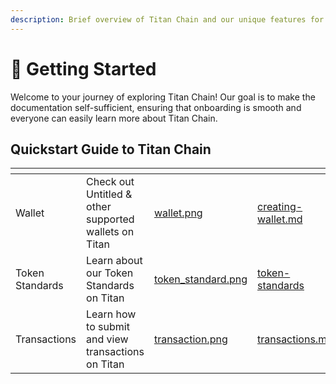 ```yaml
---
description: Brief overview of Titan Chain and our unique features for you.
---
```


# 🌟 Getting Started

Welcome to your journey of exploring Titan Chain! Our goal is to make the documentation self-sufficient, ensuring that onboarding is smooth and everyone can easily learn more about Titan Chain.

## Quickstart Guide to Titan Chain

<table data-view="cards"><thead><tr><th></th><th></th><th data-hidden data-card-cover data-type="files"></th><th data-hidden data-card-target data-type="content-ref"></th></tr></thead><tbody><tr><td>Wallet</td><td>Check out Untitled &#x26; other supported wallets on Titan</td><td><a href="../../../.gitbook/assets/wallet.png">wallet.png</a></td><td><a href="creating-wallet.md">creating-wallet.md</a></td></tr><tr><td>Token Standards</td><td>Learn about our Token Standards on Titan</td><td><a href="../../../.gitbook/assets/token_standard.png">token_standard.png</a></td><td><a href="token-standards/">token-standards</a></td></tr><tr><td>Transactions</td><td>Learn how to submit and view transactions on Titan</td><td><a href="../../../.gitbook/assets/transaction.png">transaction.png</a></td><td><a href="transactions.md">transactions.md</a></td></tr></tbody></table>


